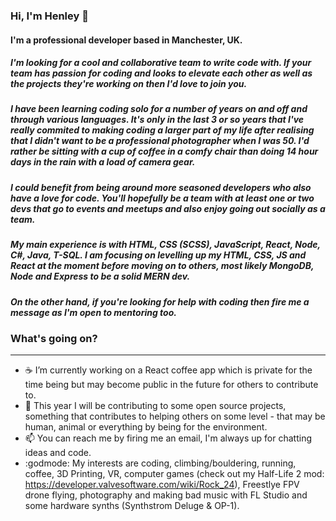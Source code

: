 ### Hi, I'm Henley 👋

#### I'm a professional developer based in Manchester, UK.

##### I'm looking for a cool and collaborative team to write code with. If your team has passion for coding and looks to elevate each other as well as the projects they're working on then I'd love to join you.

##### I have been learning coding solo for a number of years on and off and through various languages. It's only in the last 3 or so years that I've really commited to making coding a larger part of my life after realising that I didn't want to be a professional photographer when I was 50. I'd rather be sitting with a cup of coffee in a comfy chair than doing 14 hour days in the rain with a load of camera gear.  

##### I could benefit from being around more seasoned developers who also have a love for code. You'll hopefully be a team with at least one or two devs that go to events and meetups and also enjoy going out socially as a team.

##### My main experience is with HTML, CSS (SCSS), JavaScript, React, Node, C#, Java, T-SQL. I am focusing on levelling up my HTML, CSS, JS and React at the moment before moving on to others, most likely MongoDB, Node and Express to be a solid MERN dev.

##### On the other hand, if you're looking for help with coding then fire me a message as I'm open to mentoring too.

### What's going on?
---
-  :coffee: I’m currently working on a React coffee app which is private for the time being but may become public in the future for others to contribute to.
- 👯 This year I will be contributing to some open source projects, something that contributes to helping others on some level - that may be human, animal or everything by being for the environment.
- 📫 You can reach me by firing me an email, I'm always up for chatting ideas and code.
- :godmode: My interests are coding, climbing/bouldering, running, coffee, 3D Printing, VR, computer games (check out my Half-Life 2 mod: https://developer.valvesoftware.com/wiki/Rock_24), Freestlye FPV drone flying, photography and making bad music with FL Studio and some hardware synths 
(Synthstrom Deluge & OP-1). 

<!--
**henleyb/henleyb** is a ✨ _special_ ✨ repository because its `README.md` (this file) appears on your GitHub profile.

Here are some ideas to get you started:

- 🔭 I’m currently working on ...
- 🌱 I’m currently learning ...
- 👯 I’m looking to collaborate on ...
- 🤔 I’m looking for help with ...
- 💬 Ask me about ...
- 📫 How to reach me: ...
- 😄 Pronouns: ...
- ⚡ Fun fact: ...
-->
